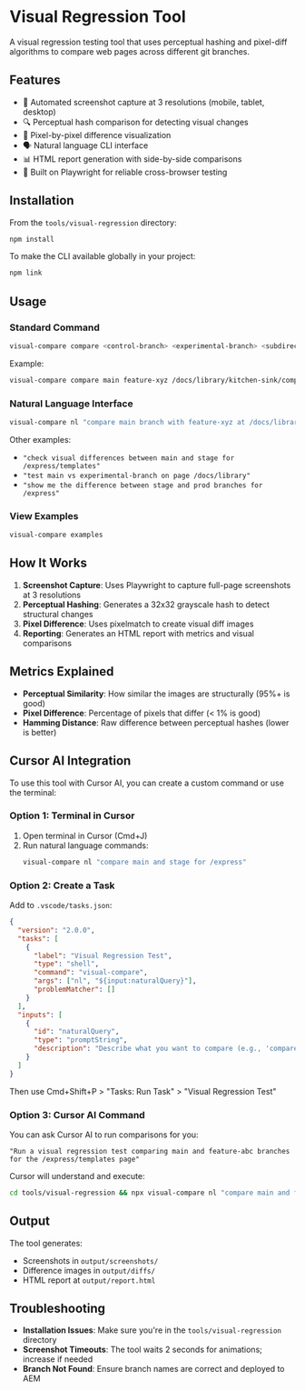 # Visual Regression Tool

A visual regression testing tool that uses perceptual hashing and pixel-diff algorithms to compare web pages across different git branches.

## Features

- 📸 Automated screenshot capture at 3 resolutions (mobile, tablet, desktop)
- 🔍 Perceptual hash comparison for detecting visual changes
- 🎯 Pixel-by-pixel difference visualization
- 🗣️ Natural language CLI interface
- 📊 HTML report generation with side-by-side comparisons
- 🚀 Built on Playwright for reliable cross-browser testing

## Installation

From the `tools/visual-regression` directory:

```bash
npm install
```

To make the CLI available globally in your project:

```bash
npm link
```

## Usage

### Standard Command

```bash
visual-compare compare <control-branch> <experimental-branch> <subdirectory> [options]
```

Example:
```bash
visual-compare compare main feature-xyz /docs/library/kitchen-sink/comparison-table-v2 --open
```

### Natural Language Interface

```bash
visual-compare nl "compare main branch with feature-xyz at /docs/library/kitchen-sink/comparison-table-v2"
```

Other examples:
- `"check visual differences between main and stage for /express/templates"`
- `"test main vs experimental-branch on page /docs/library"`
- `"show me the difference between stage and prod branches for /express"`

### View Examples

```bash
visual-compare examples
```

## How It Works

1. **Screenshot Capture**: Uses Playwright to capture full-page screenshots at 3 resolutions
2. **Perceptual Hashing**: Generates a 32x32 grayscale hash to detect structural changes
3. **Pixel Difference**: Uses pixelmatch to create visual diff images
4. **Reporting**: Generates an HTML report with metrics and visual comparisons

## Metrics Explained

- **Perceptual Similarity**: How similar the images are structurally (95%+ is good)
- **Pixel Difference**: Percentage of pixels that differ (< 1% is good)
- **Hamming Distance**: Raw difference between perceptual hashes (lower is better)

## Cursor AI Integration

To use this tool with Cursor AI, you can create a custom command or use the terminal:

### Option 1: Terminal in Cursor
1. Open terminal in Cursor (Cmd+J)
2. Run natural language commands:
   ```bash
   visual-compare nl "compare main and stage for /express"
   ```

### Option 2: Create a Task
Add to `.vscode/tasks.json`:

```json
{
  "version": "2.0.0",
  "tasks": [
    {
      "label": "Visual Regression Test",
      "type": "shell",
      "command": "visual-compare",
      "args": ["nl", "${input:naturalQuery}"],
      "problemMatcher": []
    }
  ],
  "inputs": [
    {
      "id": "naturalQuery",
      "type": "promptString",
      "description": "Describe what you want to compare (e.g., 'compare main vs stage for /express')"
    }
  ]
}
```

Then use Cmd+Shift+P > "Tasks: Run Task" > "Visual Regression Test"

### Option 3: Cursor AI Command
You can ask Cursor AI to run comparisons for you:

```
"Run a visual regression test comparing main and feature-abc branches for the /express/templates page"
```

Cursor will understand and execute:
```bash
cd tools/visual-regression && npx visual-compare nl "compare main and feature-abc for /express/templates"
```

## Output

The tool generates:
- Screenshots in `output/screenshots/`
- Difference images in `output/diffs/`
- HTML report at `output/report.html`

## Troubleshooting

- **Installation Issues**: Make sure you're in the `tools/visual-regression` directory
- **Screenshot Timeouts**: The tool waits 2 seconds for animations; increase if needed
- **Branch Not Found**: Ensure branch names are correct and deployed to AEM